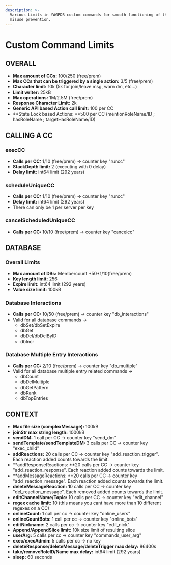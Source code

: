 ```yaml
---
description: >-
  Various Limits in YAGPDB custom commands for smooth functioning of the bot and
  misuse prevention.
---
```


# Custom Command Limits

## OVERALL

* **Max amount of CCs:** 100/250 (free/prem)
* **Max CCs that can be triggered by a single action:** 3/5 (free/prem)
* **Character limit:** 10k (5k for join/leave msg, warn dm, etc...)
* **Limit writer:** 25kB
* **Max operations:** 1M/2.5M (free/prem)
* **Response Character Limit:** 2k
* **Generic API based Action call limit:** 100 per CC
* \*\*State Lock based Actions: \*\*500 per CC (mentionRoleName/ID ; hasRoleName ; targetHasRoleName/ID)

## CALLING A CC

### execCC

* **Calls per CC:** 1/10 (free/prem) -> counter key "runcc"
* **StackDepth limit:** 2 (executing with 0 delay)
* **Delay limit:** int64 limit (292 years)

### scheduleUniqueCC

* **Calls per CC:** 1/10 (free/prem) -> counter key "runcc"
* **Delay limit:** int64 limit (292 years)
* There can only be 1 per server per key

### cancelScheduledUniqueCC

* **Calls per CC:** 10/10 (free/prem) -> counter key "cancelcc"

## DATABASE

### Overall Limits

* **Max amount of DBs:** Membercount \*50\*1/10(free/prem)
* **Key length limit:** 256
* **Expire limit:** int64 limit (292 years)
* **Value size limit:** 100kB

### Database Interactions

* **Calls per CC:** 10/50 (free/prem) -> counter key "db\_interactions"
* Valid for all database commands ->
  * dbSet/dbSetExpire
  * dbGet
  * dbDel/dbDelByID
  * dbIncr

### Database Multiple Entry Interactions

* **Calls per CC:** 2/10 (free/prem) -> counter key "db\_multiple"
* Valid for all database multiple entry related commands ->
  * dbCount
  * dbDelMultiple
  * dbGetPattern
  * dbRank
  * dbTopEntries

## CONTEXT

* **Max file size (complexMessage):** 100kB
* **joinStr max string length:** 1000kB
* **sendDM:** 1 call per CC -> counter key "send\_dm"
* **sendTemplate/sendTemplateDM:** 3 calls per CC -> counter key "exec\_child"
* **addReactions:** 20 calls per CC -> counter key "add\_reaction\_trigger". Each reaction added counts towards the limit.
* \*\*addResponseReactions: \*\*20 calls per CC -> counter key "add\_reaction\_response". Each reaction added counts towards the limit.
* \*\*addMessageReactions: \*\*20 calls per CC -> counter key "add\_reaction\_message". Each reaction added counts towards the limit.
* **deleteMessageReaction: 1**0 calls per CC -> counter key "del\_reaction\_message". Each removed added counts towards the limit.
* **editChannelName/Topic:** 10 calls per CC -> counter key "edit\_channel"
* **regex cache limit:** 10 (this means you cant have more than 10 different regexes on a CC)
* **onlineCount:** 1 call per cc -> counter key "online\_users"
* **onlineCountBots:** 1 call per cc -> counter key "online\_bots"
* **editNickname:** 2 calls per cc -> counter key "edit\_nick"
* **Append/AppendSlice limit:** 10k size limit of resulting slice
* **userArg:** 5 calls per cc -> counter key "commands\_user\_arg"
* **exec/execAdmin:** 5 calls per cc -> no key
* **deleteResponse/deleteMessage/deleteTrigger max delay:** 86400s
* **take/removeRoleID/Name max delay:** int64 limit (292 years)
* **sleep:** 60 seconds
